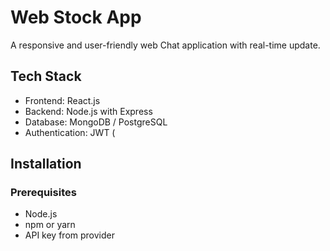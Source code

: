 # Web Stock App

A responsive and user-friendly web Chat application with real-time update. 

##  Tech Stack

- Frontend: React.js 
- Backend: Node.js with Express
- Database: MongoDB / PostgreSQL 
- Authentication: JWT (

## Installation
### Prerequisites
- Node.js 
- npm or yarn
- API key from provider 



